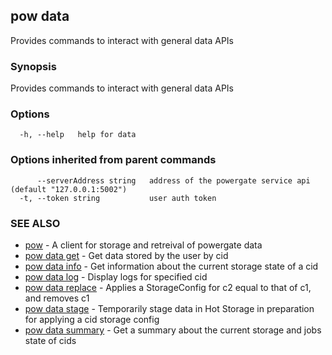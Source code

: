 ## pow data

Provides commands to interact with general data APIs

### Synopsis

Provides commands to interact with general data APIs

### Options

```
  -h, --help   help for data
```

### Options inherited from parent commands

```
      --serverAddress string   address of the powergate service api (default "127.0.0.1:5002")
  -t, --token string           user auth token
```

### SEE ALSO

* [pow](pow.md)	 - A client for storage and retreival of powergate data
* [pow data get](pow_data_get.md)	 - Get data stored by the user by cid
* [pow data info](pow_data_info.md)	 - Get information about the current storage state of a cid
* [pow data log](pow_data_log.md)	 - Display logs for specified cid
* [pow data replace](pow_data_replace.md)	 - Applies a StorageConfig for c2 equal to that of c1, and removes c1
* [pow data stage](pow_data_stage.md)	 - Temporarily stage data in Hot Storage in preparation for applying a cid storage config
* [pow data summary](pow_data_summary.md)	 - Get a summary about the current storage and jobs state of cids

